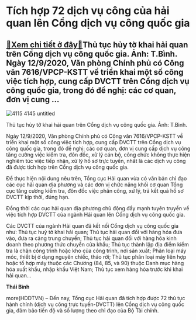 Tích hợp 72 dịch vụ công của hải quan lên Cổng dịch vụ công quốc gia
====================================================================

[:gift:Xem chi tiết ở đây:gift:](https://hddtvn.com/tich-hop-72-dich-vu-cong-cua-hai-quan-len-cong-dich-vu-cong-quoc-gia/)Thủ tục hủy tờ khai hải quan trên Cổng dịch vụ công quốc gia. Ảnh: T.Bình. Ngày 12/9/2020, Văn phòng Chính phủ có Công văn 7616/VPCP-KSTT về triển khai một số công việc tích hợp, cung cấp DVCTT trên Cổng dịch vụ công quốc gia, trong đó đề nghị: các cơ quan, đơn vị cung …
-------------------------------------------------------------------------------------------------------------------------------------------------------------------------------------------------------------------------------------------------------------------------------





![4115 4145 untitled](https://haiquanonline.com.vn/stores/news_dataimages/binhht/092020/25/08/in_article/4115_4145_Untitled.png?rt=20200925090427 "undefined")


 Thủ tục hủy tờ khai hải quan trên Cổng dịch vụ công quốc gia. Ảnh: T.Bình.



Ngày 12/9/2020, Văn phòng Chính phủ có Công văn 7616/VPCP-KSTT về triển khai một số công việc tích hợp, cung cấp DVCTT trên Cổng dịch vụ công quốc gia, trong đó đề nghị: các cơ quan, đơn vị cung cấp dịch vụ công tăng cường việc kiểm tra, đôn đốc, xử lý cán bộ, công chức không thực hiện nghiêm túc việc tiếp nhận, xử lý hồ sơ trực tuyến, nhất là các dịch vụ công đã được tích hợp trên Cổng dịch vụ công quốc gia.


Để thực hiện nội dung nêu trên, Tổng cục Hải quan vừa có văn bản chỉ đạo các cục hải quan địa phương và các đơn vị chức năng khối cơ quan Tổng cục tăng cường kiểm tra, đôn đốc việc phân công, xử lý, trả kết quả hồ sơ DVCTT kịp thời, đúng hạn.


Đồng thời các cục hải quan địa phương chủ động đẩy mạnh tuyên truyền về việc tích hợp DVCTT của ngành Hải quan lên Cổng dịch vụ công quốc gia.


Các DVCTT của ngành Hải quan đã kết nối Cổng dịch vụ công quốc gia như: Thủ tục huỷ tờ khai hải quan; Thủ tục hải quan đối với hàng hóa đưa vào, đưa ra cảng trung chuyển; Thủ tục hải quan đối với hàng hóa kinh doanh theo phương thức chuyển cửa khẩu; Thủ tục thành lập địa điểm kiểm tra là chân công trình hoặc kho của công trình, nơi sản xuất; Phân loại máy móc, thiết bị ở dạng nguyên chiếc, tháo rời; Thủ tục phân loại máy liên hợp hoặc tổ hợp máy thuộc các Chương (84, 85, và 90) thuộc Danh mục hàng hóa xuất khẩu, nhập khẩu Việt Nam; Thủ tục xem hàng hóa trước khi khai hải quan…




**Thái Bình**



more(HDDTVN) – Đến nay, Tổng cục Hải quan đã tích hợp được 72 thủ tục hành chính (dịch vụ công trực tuyến-DVCTT) lên Cổng dịch vụ công quốc gia, đảm bảo tiến độ và số lượng theo chỉ đạo của Bộ Tài chính.


